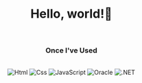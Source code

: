 <!DOCTYPE html>
<html lang="en">
<head>
    <meta charset="UTF-8">
    <meta http-equiv="X-UA-Compatible" content="IE=edge">
    <meta name="viewport" content="width=device-width, initial-scale=1.0">
</head>
<style>
    body
    {
        text-align: center;
    }
</style>
<body>
    <h1>Hello, world!🥑</h1> 
    <br>
        <h3>Once I've Used</h3>
        <br>
        <img alt="Html" src ="https://img.shields.io/badge/HTML5-E34F26.svg?&style=for-the-badge&logo=HTML5&logoColor=white"/> 
        <img alt="Css" src ="https://img.shields.io/badge/CSS3-1572B6.svg?&style=for-the-badge&logo=CSS3&logoColor=white"/> 
        <img alt="JavaScript" src ="https://img.shields.io/badge/JavaScriipt-F7DF1E.svg?&style=for-the-badge&logo=JavaScript&logoColor=black"/> 
        <img alt="Oracle" src ="https://img.shields.io/badge/Oracle-F80000.svg?&style=for-the-badge&logo=Oracle&logoColor=white"/>
        <img alt=".NET" src ="https://img.shields.io/badge/.NET-512BD4.svg?&style=for-the-badge&logo=.NET&logoColor=white"/>

</body>
</html>
